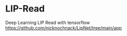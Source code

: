 # LIP-Read
Deep Learning LIP Read with tensorflow
https://github.com/nicknochnack/LipNet/tree/main/app
